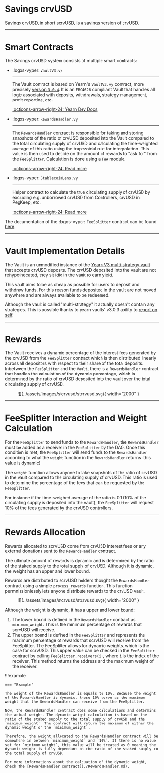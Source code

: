 <h1>Savings crvUSD</h1>

Savings crvUSD, in short scrvUSD, is a savings version of crvUSD. 


---


# **Smart Contracts**

The Savings crvUSD system consists of multiple smart contracts:

<div class="grid cards" markdown>

-   :logos-vyper: `VaultV3.vy`

    ---

    The Vault contract is based on Yearn's `VaultV3.vy` contract, more precisely [version `3.0.4`](https://github.com/yearn/yearn-vaults-v3/blob/104a2b233bc6d43ba40720d68355b04d2dc31795/contracts/VaultV3.vy). It is an `ERC4626` compliant Vault that handles all logic associated with deposits, withdrawals, strategy management, profit reporting, etc.

    [:octicons-arrow-right-24: Yearn Dev Docs](https://docs.yearn.fi/developers/v3/overview)

-   :logos-vyper: `RewardsHandler.vy`

    ---

    The `RewardsHandler` contract is responsible for taking and storing snapshots of the ratio of crvUSD deposited into the Vault compared to the total circulating supply of crvUSD and calculating the time-weighted average of this ratio using the trapezoidal rule for interpolation. This value is then used to decide on the amount of rewards to "ask for" from the `FeeSplitter`. Calculation is done using a `TWA` module.
    

    [:octicons-arrow-right-24: Read more](./RewardsHandler.md)

-   :logos-vyper: `StablecoinLens.vy`

    ---

    Helper contract to calculate the true circulating supply of crvUSD by excluding e.g. unborrowed crvUSD from Controllers, crvUSD in PegKeep, etc.

    [:octicons-arrow-right-24: Read more](./StablecoinLens.md)

</div>

The documentation of the :logos-vyper: `FeeSplitter` contract can be found [here](https://docs.curve.fi/fees/FeeSplitter/).


---


# **Vault Implementation Details**

The Vault is an unmodified instance of the [Yearn V3 multi-strategy vault](https://github.com/yearn/yearn-vaults-v3) that accepts crvUSD deposits. The crvUSD deposited into the vault are not rehypothecated, they sit idle in the vault to earn yield.

This vault aims to be as cheap as possible for users to deposit and withdraw funds. For this reason funds deposited in the vault are not moved anywhere and are always available to be redeemed.

Although the vault is called "multi-strategy" it actually doesn't contain any strategies. This is possible thanks to yearn vaults' v3.0.3 ability to [report on self](https://github.com/yearn/yearn-vaults-v3/pull/205).


---


# **Rewards**

The Vault receives a dynamic percentage of the interest fees generated by the crvUSD from the `FeeSplitter` contract which is then distributed linearly across all depositors with respect to their share of the total deposits. Inbetween the `FeeSplitter` and the `Vault`, there is a `RewardsHandler` contract that handles the calculation of the dynamic percentage, which is determined by the ratio of crvUSD deposited into the vault over the total circulating supply of crvUSD.

<figure markdown="span">
  ![](../assets/images/stcrvusd/stcrvusd.svg){ width="2000" }
  <figcaption></figcaption>
</figure>


---


# **FeeSplitter Interaction and Weight Calculation**

For the `FeeSplitter` to send funds to the `RewardsHandler`, the `RewardsHandler` must be added as a receiver in the `FeeSplitter` by the DAO. Once this condition is met, the `FeeSplitter` will send funds to the `RewardsHandler` according to what the `weight` function in the `RewardsHandler` returns (this value is dynamic).

The `weight` function allows anyone to take snapshots of the ratio of crvUSD in the vault compared to the circulating supply of crvUSD. This ratio is used to determine the percentage of the fees that can be requested by the `FeeSplitter`.

For instance if the time-weighed average of the ratio is 0.1 (10% of the circulating supply is deposited into the vault), the `FeeSplitter` will request 10% of the fees generated by the crvUSD controllers.


---

# **Rewards Allocation**

Rewards allocated to scrvUSD come from crvUSD interest fees or any external donations sent to the `RewardsHandler` contract.

The ultimate amount of rewards is dynamic and is determined by the ratio of the staked supply to the total supply of crvUSD. Although it is dynamic, the weight has an upper and lower bound.

Rewards are distributed to scrvUSD holders thought the `RewardsHandler` contract using a simple `process_rewards` function. This function permnissionlessly lets anyone distribute rewards to the crvUSD vault.

<figure markdown="span">
  ![](../assets/images/stcrvusd/stcrvusd.svg){ width="2000" }
  <figcaption></figcaption>
</figure>

Although the weight is dynamic, it has a upper and lower bound:

1. The lower bound is defined in the `RewardsHandler` contract as `minimum_weight`. This is the minimum percentage of rewards that scrvUSD will receive.
2. The upper bound is defined in the `FeeSplitter` and represents the maximum percentage of rewards that scrvUSD will receive from the FeeSplitter. The FeeSplitter allows for dynamic weights, which is the case for scrvUSD. This upper value can be checked in the `FeeSplitter` contract by calling `FeeSplitter.receivers(i)`, where `i` is the index of the receiver. This method returns the address and the maximum weight of the receiver.

!!!example

    === "Example"

    The weight of the RewardsHandler is equals to 10%. Because the weight of the RewardsHandler is dynamic, these 10% serve as the maximum weight that the RewardsHandler can receive from the FeeSplitter.

    Now, the RewardsHandler contract does some calculations and determins the actual weight. The dynamic weight calculation is based on the ratio of the staked supply to the total supply of crvUSD and the `minimum_weight`. The contract will return the maximum of either the dynamic weight or the `minimum_weight`.

    Therefore, the weight allocated to the RewardsHandler contract will be somewhere in between `minimum_weight` and `10%`. If there is no value set for `minimum_weight`, this value will be treated as 0 meaning the dynamic weight is fully dependant on the ratio of the staked supply to the total supply of crvUSD. 

    For more informations about the calcuation of the dynamic weight, check the [RewardsHandler contract](./RewardsHandler.md).
